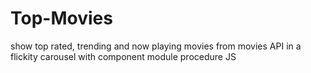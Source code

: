 # Top-Movies
show top rated, trending and now playing  movies from movies API in a flickity carousel with component module procedure JS
